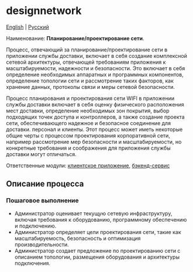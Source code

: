 # designnetwork

[English](designnetwork.md) | [Русский](designnetwork.ru.md)

Наименование: **Планирование/проектирование сети**.

Процесс, отвечающий за планирование/проектирование сети в приложении службы доставки, включает в себя создание комплексной сетевой архитектуры, отвечающей требованиям приложения к масштабируемости, надежности и безопасности. Это включает в себя определение необходимых аппаратных и программных компонентов, определение топологии сети и рассмотрение таких факторов, как хранение данных, протоколы связи и меры сетевой безопасности.

Процесс планирования и проектирования сети WIFI в приложении службы доставки включает в себя оценку физического расположения мест доставки, определение необходимых зон покрытия, выбор подходящих точек доступа и контроллеров, а также создание проекта сети, обеспечивающего надежное и безопасное соединение для доставки. персонал и клиенты. Этот процесс может иметь некоторые общие черты с процессом проектирования корпоративной сети, например рассмотрение мер безопасности и масштабируемости, но конкретные требования и соображения для приложения службы доставки могут отличаться.

Ответственные модули: [клиентское приложение](../../frontend/adminclient.ru.md), [бэкенд-сервис](../../backend/adminbackend.ru.md)

## Описание процесса

### Пошаговое выполнение

- Администратор оценивает текущую сетевую инфраструктуру, включая требования к оборудованию, программному обеспечению и подключению.
- Администратор определяет цели проектирования сети, такие как масштабируемость, безопасность и оптимизация производительности.
- Администратор создает предложение по проектированию сети с описанием топологии, размещения оборудования и архитектуры подключения.
